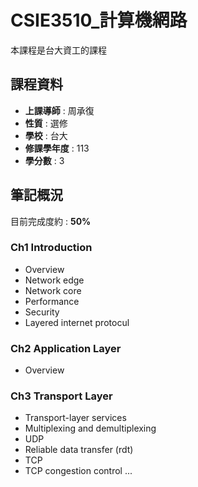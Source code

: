 # CSIE3510_計算機網路

本課程是台大資工的課程    

## 課程資料  

+ **上課導師** : 周承復  
+ **性質** : 選修
+ **學校** : 台大 
+ **修課學年度** : 113  
+ **學分數** : 3  

## 筆記概況  
目前完成度約 : **50%** 
  
### Ch1 Introduction  
- Overview  
- Network edge  
- Network core  
- Performance  
- Security  
- Layered internet protocul  
 
### Ch2 Application Layer  
- Overview

### Ch3 Transport Layer  
- Transport-layer services
- Multiplexing and demultiplexing
- UDP
- Reliable data transfer (rdt)
- TCP
- TCP congestion control
...
